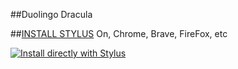 ##Duolingo Dracula

##[INSTALL STYLUS](https://chromewebstore.google.com/detail/stylus/clngdbkpkpeebahjckkjfobafhncgmne)
On, Chrome, Brave, FireFox, etc

[![Install directly with Stylus](https://img.shields.io/badge/Install%20directly%20with-Stylus-00adad.svg)](https://raw.githubusercontent.com/sonofactgnrd/Duolingo-Dark-Mode/master/Duolingo-Dracula-Theme.user.css)
